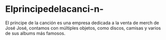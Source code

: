# Elprincipedelacanci-n-
El príncipe de la canción es una empresa dedicada a la venta de merch de José José, contamos con múltiples objetos, como discos, camisas y varios de sus albums más famosos.
